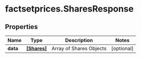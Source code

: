 # factsetprices.SharesResponse

## Properties

Name | Type | Description | Notes
------------ | ------------- | ------------- | -------------
**data** | [**[Shares]**](Shares.md) | Array of Shares Objects | [optional] 


